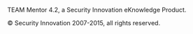 TEAM Mentor 4.2, a Security Innovation eKnowledge Product.

© Security Innovation 2007-2015, all rights reserved.
